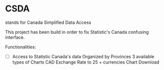 # CSDA
stands for Canada Simplified Data Access

This project has been build in order to fix Statistic's Canada confusing interface.

Functionalities:

- [ ] Access to Statistic Canada's data
Organized by Provinces
3 available types of Charts
CAD Exchange Rate to 25 + currencies
Chart Download



